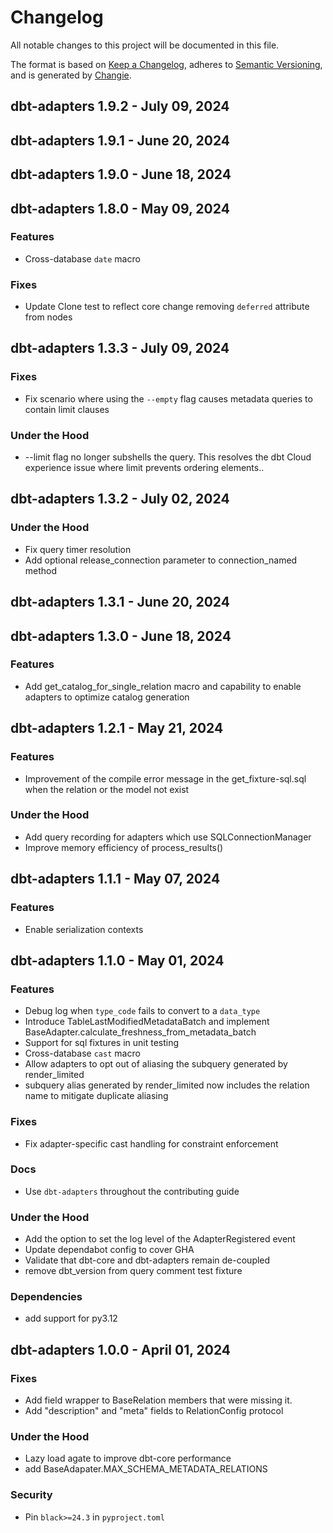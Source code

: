 # Changelog
All notable changes to this project will be documented in this file.

The format is based on [Keep a Changelog](https://keepachangelog.com/en/1.0.0/),
adheres to [Semantic Versioning](https://semver.org/spec/v2.0.0.html),
and is generated by [Changie](https://github.com/miniscruff/changie).

## dbt-adapters 1.9.2 - July 09, 2024

## dbt-adapters 1.9.1 - June 20, 2024

## dbt-adapters 1.9.0 - June 18, 2024

## dbt-adapters 1.8.0 - May 09, 2024

### Features

* Cross-database `date` macro

### Fixes

* Update Clone test to reflect core change removing `deferred` attribute from nodes

## dbt-adapters 1.3.3 - July 09, 2024

### Fixes

* Fix scenario where using the `--empty` flag causes metadata queries to contain limit clauses

### Under the Hood

* --limit flag no longer subshells the query. This resolves the dbt Cloud experience issue where limit prevents ordering elements..

## dbt-adapters 1.3.2 - July 02, 2024

### Under the Hood

* Fix query timer resolution
* Add optional release_connection parameter to connection_named method

## dbt-adapters 1.3.1 - June 20, 2024

## dbt-adapters 1.3.0 - June 18, 2024

### Features

* Add get_catalog_for_single_relation macro and capability to enable adapters to optimize catalog generation

## dbt-adapters 1.2.1 - May 21, 2024

### Features

* Improvement of the compile error message in the get_fixture-sql.sql when the relation or the model not exist

### Under the Hood

* Add query recording for adapters which use SQLConnectionManager
* Improve memory efficiency of process_results()

## dbt-adapters 1.1.1 - May 07, 2024

### Features

* Enable serialization contexts

## dbt-adapters 1.1.0 - May 01, 2024

### Features

* Debug log when `type_code` fails to convert to a `data_type`
* Introduce TableLastModifiedMetadataBatch and implement BaseAdapter.calculate_freshness_from_metadata_batch
* Support for sql fixtures in unit testing
* Cross-database `cast` macro
* Allow adapters to opt out of aliasing the subquery generated by render_limited
* subquery alias generated by render_limited now includes the relation name to mitigate duplicate aliasing

### Fixes

* Fix adapter-specific cast handling for constraint enforcement

### Docs

* Use `dbt-adapters` throughout the contributing guide

### Under the Hood

* Add the option to set the log level of the AdapterRegistered event
* Update dependabot config to cover GHA
* Validate that dbt-core and dbt-adapters remain de-coupled
* remove dbt_version from query comment test fixture

### Dependencies

* add support for py3.12

## dbt-adapters 1.0.0 - April 01, 2024

### Fixes

* Add field wrapper to BaseRelation members that were missing it.
* Add "description" and "meta" fields to RelationConfig protocol

### Under the Hood

* Lazy load agate to improve dbt-core performance
* add BaseAdapater.MAX_SCHEMA_METADATA_RELATIONS

### Security

* Pin `black>=24.3` in `pyproject.toml`
